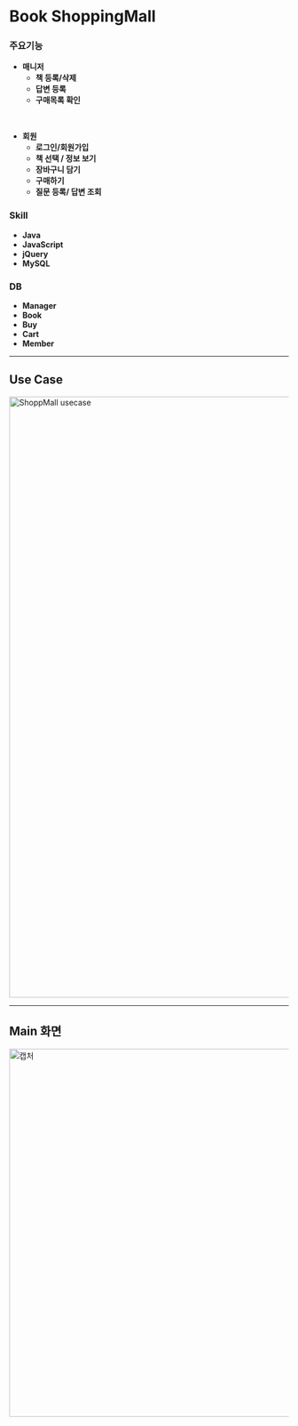 # Book ShoppingMall

### 주요기능


* **매니저**   
  * **책 등록/삭제**
  * **답변 등록**
  * **구매목록 확인**
  
<br/>

* **회원**
  * **로그인/회원가입**
  * **책 선택 / 정보 보기**
  * **장바구니 담기**
  * **구매하기**
  * **질문 등록/ 답변 조회**


### Skill
* **Java**
* **JavaScript**
* **jQuery**
* **MySQL**

### DB
* **Manager**
* **Book**
* **Buy**
* **Cart**
* **Member**

***

## Use Case
<img width="1081" alt="ShoppMall usecase" src="https://user-images.githubusercontent.com/64480971/82079838-7d95be00-971e-11ea-94ca-0e998736a5f6.PNG">

***
## Main 화면
<img width="662" alt="캡처" src="https://user-images.githubusercontent.com/64480971/81794457-c7777c00-9545-11ea-9c01-8907e740137d.PNG">

